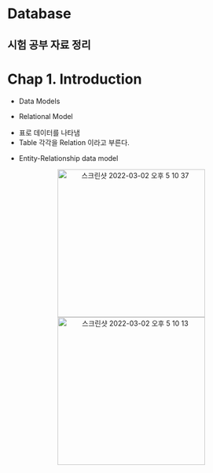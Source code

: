 Database
========
시험 공부 자료 정리
---------------

# Chap 1. Introduction
* Data Models
 - Relational Model
  + 표로 데이터를 나타냄
  + Table 각각을 Relation 이라고 부른다.
 - Entity\-Relationship data model

<p align="center">
 <img width="300" alt="스크린샷 2022-03-02 오후 5 10 37" src="https://user-images.githubusercontent.com/59719632/156321264-31d8cba2-2ca5-417c-a9df-405903688dfa.png"> <img width="300" alt="스크린샷 2022-03-02 오후 5 10 13" src="https://user-images.githubusercontent.com/59719632/156321456-48612304-1426-4cb6-bc5f-a308f289dab2.png">
<p/>
